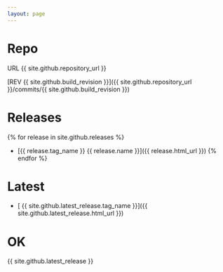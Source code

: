 ```yaml
---
layout: page
---
```



# Repo

 URL {{ site.github.repository_url }}

 [REV {{ site.github.build_revision }}]({{ site.github.repository_url }}/commits/{{ site.github.build_revision }})

# Releases

{% for release in site.github.releases %}
  * [{{ release.tag_name }} {{ release.name }}]({{ release.html_url }})
{% endfor %}

# Latest

 * [ {{ site.github.latest_release.tag_name }}]({{ site.github.latest_release.html_url }}) 

# OK

{{ site.github.latest_release }}
